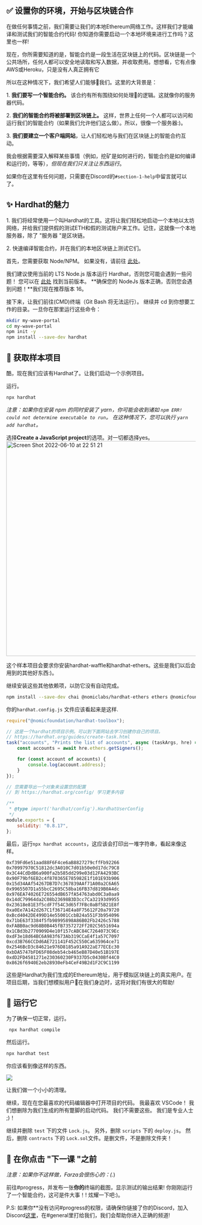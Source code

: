 ✅ 设置你的环境，开始与区块链合作
---------------------------------------------------

在做任何事情之前，我们需要让我们的本地Ethereum网络工作。这样我们才能编译和测试我们的智能合约代码! 你知道你需要启动一个本地环境来进行工作吗？这里也一样!

现在，你所需要知道的是，智能合约是一段生活在区块链上的代码。区块链是一个公共场所，任何人都可以安全地读取和写入数据，并收取费用。想想看，它有点像AWS或Heroku，只是没有人真正拥有它

所以在这种情况下，我们希望人们能够👋我们。这里的大背景是：

1\. **我们要写一个智能合约。** 该合约有所有围绕如何处理👋的逻辑。这就像你的服务器代码。

2\. **我们的智能合约将被部署到区块链上。** 这样，世界上任何一个人都可以访问和运行我们的智能合约（如果我们允许他们这么做）。所以，很像一个服务器:)。

3\. **我们要建立一个客户端网站**，让人们轻松地与我们在区块链上的智能合约互动。

我会根据需要深入解释某些事情（例如，挖矿是如何进行的，智能合约是如何编译和运行的，等等），*但现在我们只关注让东西运行*。 

如果你在这里有任何问题，只需要在Discord的`#section-1-help`中留言就可以了。 

✨ Hardhat的魅力
----------------------

1\. 我们将经常使用一个叫Hardhat的工具。这将让我们轻松地启动一个本地以太坊网络，并给我们提供假的测试ETH和假的测试账户来工作。记住，这就像一个本地服务器，除了 "服务器 "是区块链。

2\. 快速编译智能合约，并在我们的本地区块链上测试它们。

首先，您需要获取 Node/NPM。 如果没有，请前往 [此处](https://hardhat.org/tutorial/setting-up-the-environment.html)。

我们建议使用当前的 LTS Node.js 版本运行 Hardhat，否则您可能会遇到一些问题！ 您可以在 [此处](https://nodejs.org/en/about/releases/) 找到当前版本。 **确保您的 NodeJs 版本正确，否则您会遇到问题！**我们现在推荐版本 16。

接下来，让我们前往(CMD)终端（Git Bash 将无法运行）。 继续并 cd 到你想要工作的目录。一旦你在那里运行这些命令：

```bash
mkdir my-wave-portal
cd my-wave-portal
npm init -y
npm install --save-dev hardhat
```


👏 获取样本项目
---------------------------

酷，现在我们应该有Hardhat了。让我们启动一个示例项目。

运行。

```bash
npx hardhat
```

*注意：如果你在安装 npm 的同时安装了 yarn，你可能会收到诸如 `npm ERR! could not determine executable to run`。 在这种情况下，您可以执行 `yarn add hardhat`。* 

选择**Create a JavaScript project**的选项。对一切都选择yes。
<img width="571" alt="Screen Shot 2022-06-10 at 22 51 21" src="https://i.imgur.com/j1e8vJT.png">

这个样本项目会要求你安装hardhat-waffle和hardhat-ethers。这些是我们以后会用到的其他好东西:)。

继续安装这些其他依赖项，以防它没有自动完成。
```bash
npm install --save-dev chai @nomiclabs/hardhat-ethers ethers @nomicfoundation/hardhat-toolbox @nomicfoundation/hardhat-chai-matchers
```

你的`hardhat.config.js` 文件应该看起来是这样.
```javascript
require("@nomicfoundation/hardhat-toolbox");

// 这是一个hardhat的项目示例。可以到下面网站去学习创建你自己的项目。
// https://hardhat.org/guides/create-task.html
task("accounts", "Prints the list of accounts", async (taskArgs, hre) => {
    const accounts = await hre.ethers.getSigners();

    for (const account of accounts) {
        console.log(account.address);
    }
});

// 您需要导出一个对象来设置您的配置
// 到 https://hardhat.org/config/ 学习更多内容

/**
 * @type import('hardhat/config').HardhatUserConfig
 */
module.exports = {
    solidity: "0.8.17",
};
```

最后，运行`npx hardhat accounts`，这应该会打印出一堆字符串，看起来像这样。

```
0xf39Fd6e51aad88F6F4ce6aB8827279cffFb92266
0x70997970C51812dc3A010C7d01b50e0d17dc79C8
0x3C44CdDdB6a900fa2b585dd299e03d12FA4293BC
0x90F79bf6EB2c4f870365E785982E1f101E93b906
0x15d34AAf54267DB7D7c367839AAf71A00a2C6A65
0x9965507D1a55bcC2695C58ba16FB37d819B0A4dc
0x976EA74026E726554dB657fA54763abd0C3a0aa9
0x14dC79964da2C08b23698B3D3cc7Ca32193d9955
0x23618e81E3f5cdF7f54C3d65f7FBc0aBf5B21E8f
0xa0Ee7A142d267C1f36714E4a8F75612F20a79720
0xBcd4042DE499D14e55001CcbB24a551F3b954096
0x71bE63f3384f5fb98995898A86B02Fb2426c5788
0xFABB0ac9d68B0B445fB7357272Ff202C5651694a
0x1CBd3b2770909D4e10f157cABC84C7264073C9Ec
0xdF3e18d64BC6A983f673Ab319CCaE4f1a57C7097
0xcd3B766CCDd6AE721141F452C550Ca635964ce71
0x2546BcD3c84621e976D8185a91A922aE77ECEc30
0xbDA5747bFD65F08deb54cb465eB87D40e51B197E
0xdD2FD4581271e230360230F9337D5c0430Bf44C0
0x8626f6940E2eb28930eFb4CeF49B2d1F2C9C1199
```

这些是Hardhat为我们生成的Ethereum地址，用于模拟区块链上的真实用户。在项目后期，当我们想模拟用户👋在我们身边时，这将对我们有很大的帮助!

🌟 运行它
---------

为了确保一切正常，运行。

```bash
 npx hardhat compile
```
然后运行。

```bash
npx hardhat test
```

你应该看到像这样的东西。

![](https://i.imgur.com/OI9YKaU.png)

让我们做一个小小的清理。

继续，现在在您最喜欢的代码编辑器中打开项目的代码。 我最喜欢 VSCode！ 我们想删除为我们生成的所有蹩脚的启动代码。 我们不需要这些。 我们是专业人士 ;)！

继续并删除 `test` 下的文件 `Lock.js`。 另外，删除 `scripts` 下的 `deploy.js`。 然后，删除 `contracts` 下的 `Lock.sol`文件。是删文件，不是删除文件夹！

🚨 在你点击 "下一课 "之前
-------------------------------------------

*注意：如果你不这样做，Farza会很伤心的：(.*)

前往#progress，并发布一张**你的**终端的截图，显示测试的输出结果! 你刚刚运行了一个智能合约，这可是件大事！! 炫耀一下吧:)。

P.S: 如果你**没有访问#progress的权限，请确保你链接了你的Discord，加入Discord[这里](https://discord.gg/buildspace)，在#general里打给我们，我们会帮助你进入正确的频道!
